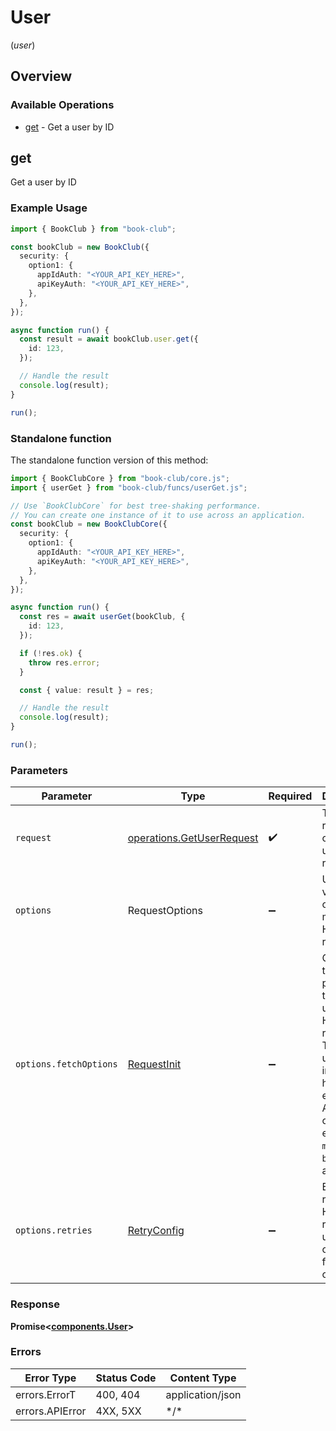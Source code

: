 # User
(*user*)

## Overview

### Available Operations

* [get](#get) - Get a user by ID

## get

Get a user by ID

### Example Usage

```typescript
import { BookClub } from "book-club";

const bookClub = new BookClub({
  security: {
    option1: {
      appIdAuth: "<YOUR_API_KEY_HERE>",
      apiKeyAuth: "<YOUR_API_KEY_HERE>",
    },
  },
});

async function run() {
  const result = await bookClub.user.get({
    id: 123,
  });

  // Handle the result
  console.log(result);
}

run();
```

### Standalone function

The standalone function version of this method:

```typescript
import { BookClubCore } from "book-club/core.js";
import { userGet } from "book-club/funcs/userGet.js";

// Use `BookClubCore` for best tree-shaking performance.
// You can create one instance of it to use across an application.
const bookClub = new BookClubCore({
  security: {
    option1: {
      appIdAuth: "<YOUR_API_KEY_HERE>",
      apiKeyAuth: "<YOUR_API_KEY_HERE>",
    },
  },
});

async function run() {
  const res = await userGet(bookClub, {
    id: 123,
  });

  if (!res.ok) {
    throw res.error;
  }

  const { value: result } = res;

  // Handle the result
  console.log(result);
}

run();
```

### Parameters

| Parameter                                                                                                                                                                      | Type                                                                                                                                                                           | Required                                                                                                                                                                       | Description                                                                                                                                                                    |
| ------------------------------------------------------------------------------------------------------------------------------------------------------------------------------ | ------------------------------------------------------------------------------------------------------------------------------------------------------------------------------ | ------------------------------------------------------------------------------------------------------------------------------------------------------------------------------ | ------------------------------------------------------------------------------------------------------------------------------------------------------------------------------ |
| `request`                                                                                                                                                                      | [operations.GetUserRequest](../../models/operations/getuserrequest.md)                                                                                                         | :heavy_check_mark:                                                                                                                                                             | The request object to use for the request.                                                                                                                                     |
| `options`                                                                                                                                                                      | RequestOptions                                                                                                                                                                 | :heavy_minus_sign:                                                                                                                                                             | Used to set various options for making HTTP requests.                                                                                                                          |
| `options.fetchOptions`                                                                                                                                                         | [RequestInit](https://developer.mozilla.org/en-US/docs/Web/API/Request/Request#options)                                                                                        | :heavy_minus_sign:                                                                                                                                                             | Options that are passed to the underlying HTTP request. This can be used to inject extra headers for examples. All `Request` options, except `method` and `body`, are allowed. |
| `options.retries`                                                                                                                                                              | [RetryConfig](../../lib/utils/retryconfig.md)                                                                                                                                  | :heavy_minus_sign:                                                                                                                                                             | Enables retrying HTTP requests under certain failure conditions.                                                                                                               |

### Response

**Promise\<[components.User](../../models/components/user.md)\>**

### Errors

| Error Type       | Status Code      | Content Type     |
| ---------------- | ---------------- | ---------------- |
| errors.ErrorT    | 400, 404         | application/json |
| errors.APIError  | 4XX, 5XX         | \*/\*            |